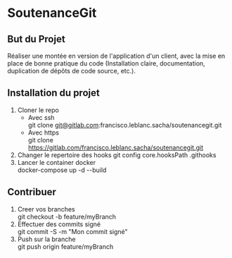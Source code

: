 # SoutenanceGit

## But du Projet
Réaliser une montée en version de l'application d'un client, avec la mise en place de bonne pratique du code (Installation claire, documentation, duplication de dépôts de code source, etc.).  

## Installation du projet
1. Cloner le repo
    * Avec ssh  
    	git clone git@gitlab.com:francisco.leblanc.sacha/soutenancegit.git 
    * Avec https  
    	git clone https://gitlab.com/francisco.leblanc.sacha/soutenancegit.git
2. Changer le repertoire des hooks
	git config core.hooksPath .githooks
3. Lancer le container docker  
    docker-compose up -d --build

## Contribuer
1. Creer vos branches  
	git checkout -b feature/myBranch  
2. Effectuer des commits signé  
	git commit -S -m "Mon commit signé"  
3. Push sur la branche  
	git push origin feature/myBranch  
